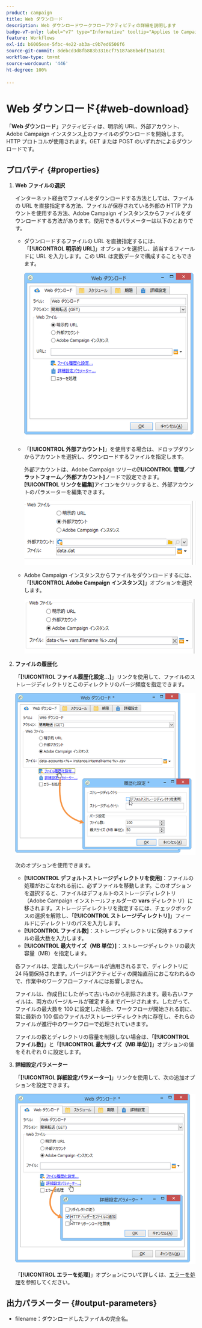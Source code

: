 ```yaml
---
product: campaign
title: Web ダウンロード
description: Web ダウンロードワークフローアクティビティの詳細を説明します
badge-v7-only: label="v7" type="Informative" tooltip="Applies to Campaign Classic v7 only"
feature: Workflows
exl-id: b6005eae-5fbc-4e22-ab3a-c9b7ed6506f6
source-git-commit: 8debcd3d8fb883b3316cf75187a86bebf15a1d31
workflow-type: tm+mt
source-wordcount: '446'
ht-degree: 100%

---
```


# Web ダウンロード{#web-download}



「**Web ダウンロード**」アクティビティは、明示的 URL、外部アカウント、Adobe Campaign インスタンス上のファイルのダウンロードを開始します。HTTP プロトコルが使用されます。GET または POST のいずれかによるダウンロードです。

## プロパティ {#properties}

1. **Web ファイルの選択**

   インターネット経由でファイルをダウンロードする方法としては、ファイルの URL を直接指定する方法、ファイルが保存されている外部の HTTP アカウントを使用する方法、Adobe Campaign インスタンスからファイルをダウンロードする方法があります。使用できるパラメーターは以下のとおりです。

   * ダウンロードするファイルの URL を直接指定するには、「**[!UICONTROL 明示的 URL]**」オプションを選択し、該当するフィールドに URL を入力します。この URL は変数データで構成することもできます。

     ![](assets/download_web_edit.png)

   * 「**[!UICONTROL 外部アカウント]**」を使用する場合は、ドロップダウンからアカウントを選択し、ダウンロードするファイルを指定します。

     外部アカウントは、Adobe Campaign ツリーの&#x200B;**[!UICONTROL 管理／プラットフォーム／外部アカウント]**&#x200B;ノードで設定できます。**[!UICONTROL リンクを編集]**&#x200B;アイコンをクリックすると、外部アカウントのパラメーターを編集できます。

     ![](assets/download_web_edit_external.png)

   * Adobe Campaign インスタンスからファイルをダウンロードするには、「**[!UICONTROL Adobe Campaign インスタンス]**」オプションを選択します。

     ![](assets/download_web_edit_instance.png)

1. **ファイルの履歴化**

   「**[!UICONTROL ファイル履歴化設定...]**」リンクを使用して、ファイルのストレージディレクトリとこのディレクトリのパージ頻度を指定できます。

   ![](assets/download_web_edit_hist.png)

   次のオプションを使用できます。

   * **[!UICONTROL デフォルトストレージディレクトリを使用]**：ファイルの処理がおこなわれる前に、必ずファイルを移動します。このオプションを選択すると、ファイルはデフォルトのストレージディレクトリ（Adobe Campaign インストールフォルダーの **vars** ディレクトリ）に移されます。ストレージディレクトリを指定するには、チェックボックスの選択を解除し、「**[!UICONTROL ストレージディレクトリ]**」フィールドにディレクトリのパスを入力します。
   * **[!UICONTROL ファイル数]**：ストレージディレクトリに保持するファイルの最大数を入力します。
   * **[!UICONTROL 最大サイズ（MB 単位）]**：ストレージディレクトリの最大容量（MB）を指定します。

   各ファイルは、定義したパージルールが適用されるまで、ディレクトリに 24 時間保持されます。パージはアクティビティの開始直前におこなわれるので、作業中のワークフローファイルには影響しません。

   ファイルは、作成日にしたがって古いものから削除されます。最も古いファイルは、両方のパージルールが確定するまでパージされます。したがって、ファイルの最大数を 100 に設定した場合、ワークフローが開始される前に、常に最新の 100 個のファイルがストレージディレクト内に存在し、それらのファイルが進行中のワークフローで処理されていきます。

   ファイルの数とディレクトリの容量を制限しない場合は、「**[!UICONTROL ファイル数]**」と「**[!UICONTROL 最大サイズ（MB 単位）]**」オプションの値をそれぞれ 0 に設定します。

1. **詳細設定パラメーター**

   「**[!UICONTROL 詳細設定パラメーター]**」リンクを使用して、次の追加オプションを設定できます。

   ![](assets/download_web_edit_advanced.png)

   「**[!UICONTROL エラーを処理]**」オプションについて詳しくは、[エラーを処理](monitoring-workflow-execution.md#processing-errors)を参照してください。

## 出力パラメーター {#output-parameters}

* filename：ダウンロードしたファイルの完全名。
